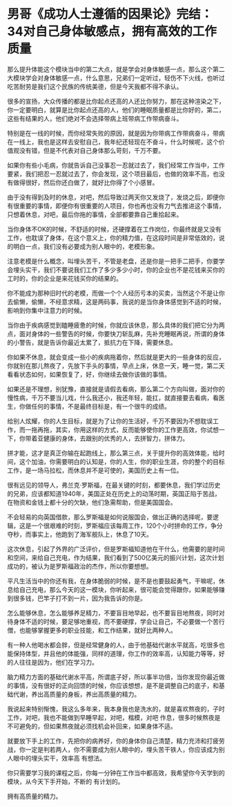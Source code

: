 # 男哥《成功人士遵循的因果论》完结：34对自己身体敏感点，拥有高效的工作质量

那么提升体能这个模块当中的第二大点，就是学会对身体敏感一点，那么这个第二大模块学会对身体敏感一点，什么意思，兄弟们一定听过，轻伤不下火线，也听过吃苦耐劳是我们这个民族的传统美德，但是今天我都不得不承认。

很多的宣扬，大众传播的都是比你起点还高的人还比你努力，那在这种渲染之下，你一定要明白，就算是比你起点还高的人，他们的睡眠质量都是比你好的，第二，这些有结果的人，他们绝对不会选择带病上班带病工作带病奋斗。

特别是在一线的时候，而你经常失败的原因，就是因为你带病工作带病奋斗，带病在一线上，我也是这样去安慰自己，我年纪还轻现在不奋斗，什么时候呢，这个价值观没有错，但是不代表对自己身体那么苛刻，千万不要。

如果你有些小毛病，你就告诉自己没事忍一忍就过去了，我们经常工作当中，工作要紧，我们把忍一忍就过去了，你会发现，这个项目最后，也做的效率不高，也没有做得很好，然后你还白做了，就好比你得了个小感冒。

由于没有得到及时的休息，对吧，然后导致过两天你又发烧了，发烧之后，即便你有很重要的事情，即便你有很重要的人项目，你也再也没有力气去推进这个事情，只想着休息，对吧，最后你拖的事情，全部都要靠自己重拾起来。

当你身体不OK的时候，不舒适的时候，还硬撑着在工作岗位，你最终就是又没有工作，也耽误了身体，在这个意义上，你的精力值，在这段时间是非常低效的，说的明白一点，我们没有必要成为别人眼中的，老模形象。

注意老模是什么概念，叫埋头苦干，不管是老盘，还是你是一把手二把手，你要学会埋头实干，我们不要说我们工作了多少多少小时，你的企业也不是花钱来买你的工时的，你的企业是来花钱买你的结果的。

你不能成为那种旧时代的老模，而做一个个人经历亏本的买卖，当然这个不是让你去偷懒，偷懒，不经意求精，这是两码事，我说的是当你身体感觉到不适的时候，影响到你集中注意力的时候。

当你由于疾病感觉到瞌睡疲惫的时候，你就应该休息，那么具体的我们把它分为两点，面对身体的一些警告的时候，你要快刀斩乱麻，先补充睡眠再说，所谓的身体的小警告，就是告诉你最近太累了，抵抗力在下降，需要休息。

你如果不休息，就会变成一些小的疾病拖着你，然后就是更大的一些身体的反应，你就别在那儿熬夜了，先放下手头的事情，早点上床，休息一天，睡一觉，第二天看看状态如何，如果恢复了，好，你继续去做你该做的事情。

如果还是不理想，别犹豫，直接就是请假去看病，那么第二个方向叫做，面对你的慢性病，千万不要当儿戏，什么我还小，我还年轻，能扛，就直接要去看病，看医生，你做任何的事情，不是最终目标是，有一个很牛的成绩。

给别人炫耀，你的人生目标，就是为了让你的生活好，千万不要因为不想耽误工作，而一拖再拖，其实，你用这样的方式，反而能够使你的工作更高效，你试想一下，你带着亚健康的身体，去跟别的优秀的人，去拼智力，拼体力。

拼才能，这才是真正你输在起跑线上，那么第三点，关于提升你的高效体能，给时间，这个加油，你需要明白的认知是，你的人生，你的职业生涯，你的整个的目标工作，是一场马拉松，而休息并不是可使的，美国历史上有一位。

很有远见的领导人，弗兰克·罗斯福，在最关键的时刻，都要休息，我们学过历史的兄弟，应该都知道1940年，美国正处在历史上的动荡时期，英国正陷于苦战，在物资和金钱上都十分的欠缺，他们急需帮助，但是美国国会。

不会轻易的向英国借款，那么罗斯福是如何说服国会，做出正确的选择呢，要逻辑，这是一个很艰难的时刻，罗斯福应该每周工作，120个小时拼命的工作，争分夺秒，而事实上，他跑到了海军舰队上，休息了10天。

这次休息，引起了外界的广泛评价，但是罗斯福知道他在干什么，他需要的是时间和空间，来给自己充电，作为结果，我们看到了500亿美元的振兴计划，这次计划成功的，被认为是罗斯福政治的杰作，所以你要想想。

平凡生活当中的你还有我，在身体脆弱的时候，是不是也要鼓起勇气，干嘛呢，休息给自己充电，那么今天的这一模块，你听起来，很可能会觉得跟你，如果能够赚到很多钱，巴竿子打不到一片，因为我告诉的你是。

怎么能够休息，怎么能够养足精力，不要盲目地早起，也不要盲目地熬夜，同时对待身体不适的时候，要足够地重视，而不要硬撑，学会让自己，不必要做一个苦行僧，也能够掌握更多的职业技能，和工作结果，就好比两种人。

有一种人他喝水都会胖，但是经常健身的人，由于他基础代谢水平就高，吃很多也能保持体型，并且他的体能强，同样的道理，你工作的效率高，认知能力等等，好的人往往是因为，他们在学习力。

脑力精力方面的基础代谢水平高，所谓底子好，所以事半功倍，当你发现你最近做的事情，没有很好的正向回馈的时候，你应该想想，是不是调整自己的底子，和基础代谢，养出高质量的身板，养出高质量的精力。

我说起来特别惭愧，我这么多年来，我本身我也是洗水的，就是喜欢熬夜的，子时工作，对吧，我也不能做到早睡早起，对吧，楷模，对吧 作息，很多时候熬夜是不可避免的，但如果熬夜就必须找机会补回来，如果身体不适。

就要放下手上的工作，先把你的病养好，你的身体你自己清楚，精力充沛和打疲劳战，你一定是判若两人，你不需要成为别人眼中的，埋头苦干铁人，你应该成为别人眼中的埋头实干，效率高 有想法。

你只需要学习我的课程之后，你每一分钟在工作当中都高效，我希望你今天学到的模块，从今天下手开始，不断的 有计划的。

拥有高质量的精力。